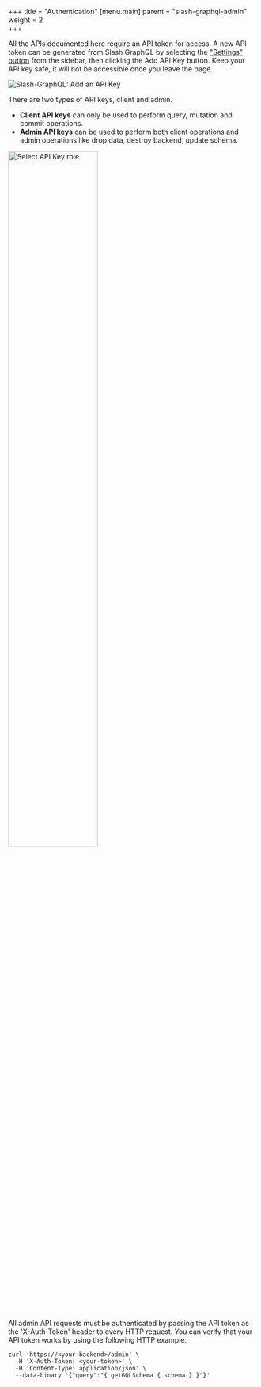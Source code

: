 +++
title = "Authentication"
[menu.main]
    parent = "slash-graphql-admin"
    weight = 2   
+++

All the APIs documented here require an API token for access. A new API token can be generated from Slash GraphQL by selecting the ["Settings" button](https://slash.dgraph.io/_/settings) from the sidebar, then clicking the Add API Key button. Keep your API key safe, it will not be accessible once you leave the page.

![Slash-GraphQL: Add an API Key ](/images/graphql/tutorial/todo/slash-graphql-4.png)

There are two types of API keys, client and admin. 
- **Client API keys** can only be used to perform query, mutation and commit operations.
- **Admin API keys** can be used to perform both client operations and admin operations like drop data, destroy backend, update schema.

<img src="/images/graphql/tutorial/todo/slash-graphql-5.png" alt="Select API Key role" width="60%">
<br>
<br>
All admin API requests must be authenticated by passing the API token as the 'X-Auth-Token' header to every HTTP request. You can verify that your API token works by using the following HTTP example.

```
curl 'https://<your-backend>/admin' \
  -H 'X-Auth-Token: <your-token>' \
  -H 'Content-Type: application/json' \
  --data-binary '{"query":"{ getGQLSchema { schema } }"}'
```
